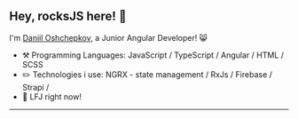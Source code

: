 ## Hey, rocksJS here! :wave:

I'm [Daniil Oshchepkov](https://t.me/oshchepkov_daniil), a Junior Angular Developer! 😸

-   :hammer_and_pick: Programming Languages: JavaScript / TypeScript / Angular / HTML / SCSS
-   :pencil2: Technologies i use: NGRX - state management / RxJs / Firebase / Strapi / 
-   :seedling: LFJ right now!

---

